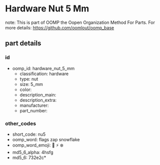 # Hardware Nut 5 Mm  

note: This is part of OOMP the Oopen Organization Method For Parts. For more details: https://github.com/oomlout/oomp_base

##  part details





### id
* oomp_id: hardware_nut_5_mm
  * classification: hardware
  * type: nut
  * size: 5_mm
  * color: 
  * description_main: 
  * description_extra: 
  * manufacturer: 
  * part_number: 

### other_codes
* short_code: nu5
* oomp_word: flags zap snowflake
* oomp_word_emoji: :flags: :zap: :snowflake:
* md5_6_alpha: 4hsfg
* md5_6: 732e2c* 